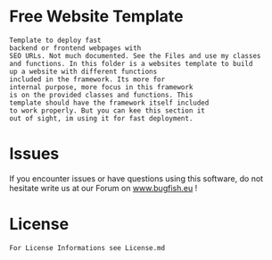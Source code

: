 # Free Website Template
	Template to deploy fast 
	backend or frontend webpages with   
	SEO URLs. Not much documented. See the Files and use my classes
	and functions. In this folder is a websites template to build
	up a website with different functions 
	included in the framework. Its more for 
	internal purpose, more focus in this framework 
	is on the provided classes and functions. This 
	template should have the framework itself included 
	to work properly. But you can kee this section it 
	out of sight, im using it for fast deployment.
	
# Issues
If you encounter issues or have questions using this software, do not hesitate write us at our Forum on www.bugfish.eu !

# License
	For License Informations see License.md